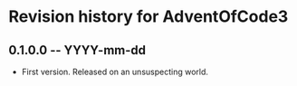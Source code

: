 # Revision history for AdventOfCode3

## 0.1.0.0 -- YYYY-mm-dd

* First version. Released on an unsuspecting world.
